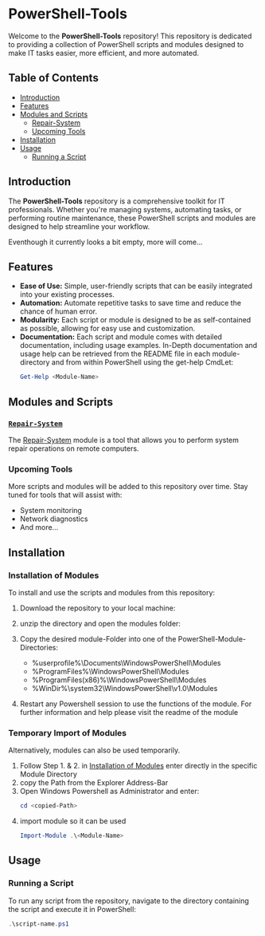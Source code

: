# PowerShell-Tools

Welcome to the **PowerShell-Tools** repository! This repository is dedicated to providing a collection of PowerShell scripts and modules designed to make IT tasks easier, more efficient, and more automated.

## Table of Contents

- [Introduction](#introduction)
- [Features](#features)
- [Modules and Scripts](#modules-and-scripts)
  - [Repair-System](#repair-system)
  - [Upcoming Tools](#upcoming-tools)
- [Installation](#installation)
- [Usage](#usage)
  - [Running a Script](#running-a-script)


## Introduction

The **PowerShell-Tools** repository is a comprehensive toolkit for IT professionals. Whether you're managing systems, automating tasks, or performing routine maintenance, these PowerShell scripts and modules are designed to help streamline your workflow.

Eventhough it currently looks a bit empty, more will come...

## Features

- **Ease of Use:** Simple, user-friendly scripts that can be easily integrated into your existing processes.
- **Automation:** Automate repetitive tasks to save time and reduce the chance of human error.
- **Modularity:** Each script or module is designed to be as self-contained as possible, allowing for easy use and customization.
- **Documentation:** Each script and module comes with detailed documentation, including usage examples.
In-Depth documentation and usage help can be retrieved from the README file in each module-directory and from within PowerShell using the get-help CmdLet:
	```PowerShell
	Get-Help <Module-Name>
	```

## Modules and Scripts

### [`Repair-System`](./modules/Repair-System)

The [Repair-System](./modules/Repair-System) module is a tool that allows you to perform system repair operations on remote computers.


### Upcoming Tools

More scripts and modules will be added to this repository over time. Stay tuned for tools that will assist with:

- System monitoring
- Network diagnostics
- And more...

## Installation
### Installation of Modules

To install and use the scripts and modules from this repository:

1. Download the repository to your local machine:

2. unzip the directory and open the modules folder:

3. Copy the desired module-Folder into one of the PowerShell-Module-Directories:


	* %userprofile%\Documents\WindowsPowerShell\Modules
	* %ProgramFiles%\WindowsPowerShell\Modules
	* %ProgramFiles(x86)%\WindowsPowerShell\Modules
	* %WinDir%\system32\WindowsPowerShell\v1.0\Modules


4. Restart any Powershell session to use the functions of the module. For further information and help please visit the readme of the module

### Temporary Import of Modules

Alternatively, modules can also be used temporarily.

1. Follow Step 1. & 2. in [Installation of Modules](#installation-of-modules) enter directly in the specific Module Directory
2. copy the Path from the Explorer Address-Bar
3. Open Windows Powershell as Administrator and enter:
	```PowerShell
	cd <copied-Path>
	```
4. import module so it can be used
	```PowerShell
	Import-Module .\<Module-Name>
	```

## Usage

### Running a Script

To run any script from the repository, navigate to the directory containing the script and execute it in PowerShell:

```powershell
.\script-name.ps1
```